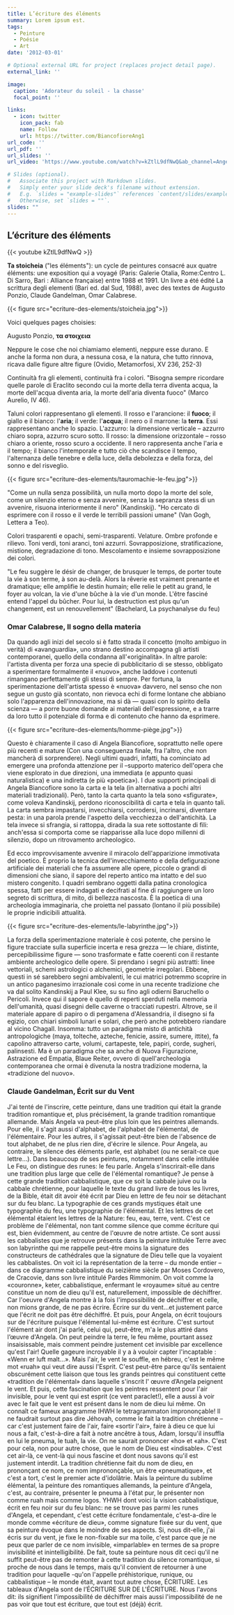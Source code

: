 ```yaml
---
title: L’écriture des éléments
summary: Lorem ipsum est.
tags:
  - Peinture
  - Poésie
  - Art
date: '2012-03-01'

# Optional external URL for project (replaces project detail page).
external_link: ''

image:
  caption: 'Adorateur du soleil - la chasse'
  focal_point: ''

links:
  - icon: twitter
    icon_pack: fab
    name: Follow
    url: https://twitter.com/BiancofioreAng1
url_code: ''
url_pdf: ''
url_slides: ''
url_video: 'https://www.youtube.com/watch?v=kZtlL9dfNwQ&ab_channel=AngelaBiancofiore'

# Slides (optional).
#   Associate this project with Markdown slides.
#   Simply enter your slide deck's filename without extension.
#   E.g. `slides = "example-slides"` references `content/slides/example-slides.md`.
#   Otherwise, set `slides = ""`.
slides: ""
---
```


## L’écriture des éléments

{{< youtube kZtlL9dfNwQ >}}

<b>Ta stoicheia</b> ("les éléments"): un cycle de peintures consacré aux quatre éléments: une exposition qui a voyagé (Paris: Galerie Otalia, Rome:Centro L. Di Sarro, Bari : Alliance française) entre 1988 et 1991.
Un livre a été édité  La scrittura degli elementi  (Bari ed. dal Sud, 1988), avec des textes de Augusto Ponzio, Claude Gandelman, Omar Calabrese.

{{< figure src="ecriture-des-elements/stoicheia.jpg">}}

Voici quelques pages choisies:

Augusto Ponzio, <b>τα στοιχεια</b>

Neppure le cose che noi chiamiamo elementi, neppure esse durano. E anche la forma non dura, a nessuna cosa,
e la natura, che tutto rinnova, ricava dalle figure altre figure (Ovidio, Metamorfosi, XV 236, 252-3)
 
Continuità fra gli elementi, continuità fra i colori.
"Bisogna sempre ricordare quelle parole di Eraclito secondo cui la morte della terra diventa acqua, la morte dell'acqua diventa aria, la morte dell'aria diventa fuoco" (Marco Aurelio, IV 46).
 
Taluni colori rappresentano gli elementi. Il rosso e l'arancione: il <b>fuoco</b>; il giallo e il bianco: l'<b>aria</b>; il verde: l'<b>acqua</b>; il nero o il marrone: la <b>terra</b>. Essi rappresentano anche lo spazio. L'azzurro: la dimensione verticale – azzurro chiaro sopra, azzurro scuro sotto. Il rosso: la dimensione orizzontale – rosso chiaro a oriente, rosso scuro a occidente. Il nero rappresenta anche l'aria e il tempo; il bianco l'intemporale e tutto ciò che scandisce il tempo, l'alternanza delle tenebre e della luce, della debolezza e della forza, del sonno e del risveglio.

{{< figure src="ecriture-des-elements/tauromachie-le-feu.jpg">}}

"Come un nulla senza possibilità, un nulla morto dopo la morte del sole, come un silenzio eterno e senza avvenire, senza la sepranza stess di un avvenire, risuona interiormente il nero" (Kandinskij).
"Ho cercato di esprimere con il rosso e il verde le terribili passioni umane" (Van Gogh, Lettera a Teo).
 
Colori trasparenti e opachi, semi-trasparenti. Velature. Ombre profonde e rilievo. Toni verdi, toni aranci, toni azzurri. Sovrapposizione, stratificazione, mistione, degradazione di tono. Mescolamento e insieme sovrapposizione dei colori.
 
"Le feu suggère le désir de changer, de brusquer le temps, de porter toute la vie à son terme, à son au-delà. Alors la rêverie est vraiment prenante et dramatique; elle amplifie le destin humain; elle relie le petit au grand, le foyer au volcan, la vie d'une bûche à la vie d'un monde. L'être fasciné entend l'appel du bûcher. Pour lui, la destruction est plus qu'un changement, est un renouvellement" (Bachelard, La psychanalyse du feu)
 
### Omar Calabrese,  Il sogno della materia

Da quando agli inizi del secolo si è fatto strada il concetto (molto ambiguo in verità) di «avanguardia», uno strano destino accompagna gli artisti contemporanei, quello della condanna all'«originalità». In altre parole: l'artista diventa per forza una specie di pubblicitario di se stesso, obbligato a sperimentare formalmente il «nuovo», anche laddove i contenuti rimangano perfettamente gli stessi di sempre. Per fortuna, la sperimentazione dell'artista spesso è «nuova» davvero, nel senso che non segue un gusto già scontato, non rievoca echi di forme lontane che abbiano solo l'apparenza dell'innovazione, ma si dà — quasi con lo spirito della scienza — a porre buone domande ai materiali dell'espressione, e a trarre da loro tutto il potenziale di forma e di contenuto che hanno da esprimere.

{{< figure src="ecriture-des-elements/homme-piège.jpg">}}

Questo è chiaramente il caso di Angela Biancofiore, soprattutto nelle opere più recenti e mature (Con una conseguenza finale, fra l'altro, che non mancherà di sorprendere). Negli ultimi quadri, infatti, ha cominciato ad emergere una profonda attenzione per il –supporto materico dell'opera che viene esplorato in due direzioni, una immediata (e appunto quasi naturalistica) e una indiretta (e più «poetica»). I due supporti principali di Angela Biancofiore sono la carta e la tela (in alternativa a pochi altri materiali tradiziona­li). Però, tanto la carta quanto la tela sono «sfigurate», come voleva Kandinskij, perdono riconoscibilità di carta e tela in quanto tali. La carta sembra impastarsi, invecchiarsi, corrodersi, incrinarsi, diventare pesta: in una parola prende l'aspetto della vecchiezza o dell'antichità. La tela invece si sfrangia, si rattoppa, dirada la sua rete sottostante di fili: anch'essa si comporta come se riapparisse alla luce dopo millenni di silenzio, dopo un ritrovamento archeologico.

Ed ecco improvvisamente avvenire il miracolo dell'apparizione immotivata del poetico. È proprio la tecnica dell'invecchiamento e della defigurazione artificiale dei materiali che fa assumere alle opere, piccole o grandi di dimensioni che siano, il sapore del reperto antico ma intatto e del suo mistero congenito. I quadri sembrano oggetti dalla patina cronologica spessa, fatti per essere indagati e decifrati al fine di raggiungere un loro segreto di scrittura, di mito, di bellezza nascosta. È la poetica di una archeologia immaginaria, che proietta nel passato (lontano il più possibile) le proprie indicibili attualità.

{{< figure src="ecriture-des-elements/le-labyrinthe.jpg">}}

La forza della sperimentazione materiale è così potente, che persino le figure tracciate sulla superficie incerta e resa grezza — le chiare, distinte, percepibilissime figure — sono trasformate e fatte coerenti con il restante ambiente archeologico delle opere. Si prendano i segni più astratti: linee vettoriali, schemi astrologici o alchemici, geometrie irregolari. Ebbene, questi in sé sarebbero segni ambivalenti, le cui matrici potremmo scoprire in un antico paganesimo irrazionale così come in una recente tradizione che va dal solito Kandinskij a Paul Klee, su su fino agli odierni Baruchello o Pericoli. Invece qui il sapore è quello di reperti sperduti nella memoria dell'umanità, quasi disegni delle caverne o tracciati rupestri. Altrove, se il materiale appare di papiro o di pergamena d'Alessandria, il disegno si fa egizio, con chiari simboli lunari e solari, che però anche potrebbero riandare al vicino Chagall. Insomma: tutto un paradigma misto di antichità antropologiche (maya, tolteche, azteche, fenicie, assire, sumere, ittite), fa capolino attraverso carte, volumi, cartapeste, tele, papiri, corde, sugheri, palinsesti. Ma è un paradigma che sa anche di Nuova Figurazione, Astrazione ed Empatia, Blaue Reiter, ovvero di quell'archeo­logia contemporanea che ormai è divenuta la nostra tradizione moderna, la «tradizione del nuovo».

### Claude Gandelman, Écrit sur du Vent
 
J'ai tenté de l'inscrire, cette peinture, dans une tradition qui était la grande tradition romantique et, plus précisément, la grande tradition romantique allemande. Mais Angela va peut-être plus loin que les peintres allemands.
 Pour elle,  il s'agit aussi d'alphabet, de l'alphabet de l'élémental, de l'élémentaire. Pour les autres, il s'agissait peut-être bien de l'absence de tout alphabet, de ne plus rien dire, d'écrire le silence. Pour Angela, au contraire, le silence des éléments parle, est alphabet (ou ne serait-ce que lettre…). Dans  beaucoup de ses peintures, notamment dans celle intitulée Le Feu, on distingue des runes: le feu parle.
Angela s'inscrirait-elle dans une tradition plus large que celle de l'élémental romantique? Je pense à cette grande tradition cabbalistique, que ce soit la cabbale juive ou la cabbale chrétienne, pour laquelle le texte du grand livre de tous les livres, de la Bible, était dit avoir été écrit par Dieu en lettre de feu noir se détachant sur du feu blanc. La typographie de ces grands mystiques était une typographie du feu, une typographie de l'élémental. Et les lettres de cet élémental étaient les lettres de la Nature: feu, eau, terre, vent.
C'est ce problème de l'élémental, non tant comme silence que comme écriture qui est, bien évidemment, au centre de l'œuvre de notre artiste. Ce sont aussi les cabbalistes que je retrouve présents dans la peinture  intitulée Terre avec son labyrinthe qui me rappelle peut-être moins la signature des constructeurs de cathédrales que la signature de Dieu telle que la voyaient les cabbalistes.
On voit ici la représentation de la terre – du monde entier – dans ce diagramme cabbalistique du seizième siècle par Moses Cordovero, de Cracovie, dans son livre intitulé Pardes Rimmonim. On voit comme la «couronne», keter, cabbalistique, enfermant le «royaume» situé au centre constitue un nom de dieu qu'il est, naturellement, impossible de déchiffrer.
Car l'oeuvre d'Angela montre à la fois l'impossibilité de déchiffrer et celle, non mions grande, de ne pas écrire.
Écrire sur du vent…et justement parce que l'écrit ne doit pas être déchiffré. Et puis, pour Angela, on écrit toujours sur de l'écriture puisque l'élémental lui-même est écriture. C'est surtout l'élément air dont j'ai parlé, celui qui, peut-être, m'a le plus attiré dans l’œuvre d'Angela. On peut peindre la terre, le feu même, pourtant assez insaisissable, mais comment peindre justement cet invisible par excellence qu'est l'air!
Quelle gageure incroyable il y a à vouloir capter l'incaptable : «Wenn er luft malt…». Mais l'air, le vent le souffle, en hébreu, c'est le même mot «ruah» qui veut dire aussi l'Esprit. C'est peut-être parce qu'ils sentaient obscurément cette liaison que tous les grands peintres qui constituent cette «tradition de l'élémental» dans laquelle s'inscrit l' œuvre d’Angela peignent le vent.
 Et puis, cette fascination que les peintres ressentent pour l'air invisible, pour le vent qui est esprit (ce vent paraclet!), elle a aussi à voir avec le fait que le vent est présent dans le nom de dieu lui même.
 On connaît  ce fameux anagramme IHWH le tetragrammaton imprononçable! Il ne faudrait surtout pas dire Jéhovah, comme le fait la tradition chrétienne – car c'est justement faire de l'air, faire «sortir l'air», faire à dieu ce que lui nous a fait, c'est-à-dire a fait à notre ancêtre à tous, Adam, lorsqu'il insuffla en lui le pneuma, le tuah, la vie. On ne saurait prononcer «ho» et «ah». C'est pour cela, non pour autre chose, que le nom de Dieu est «indisable». C'est cet air-là, ce vent-là qui nous fascine et dont nous savons qu'il est justement interdit. La tradition chrétienne fait du nom de dieu, en prononçant ce nom, ce nom imprononçable, un être «pneumatique», et c'est a tort, c'est le premier acte d'idolâtrie. Mais la peinture du sublime élémental, la peinture des romantiques allemands, la peinture d'Angela, c'est, au contraire, présenter le pneuma à l'état pur, le présenter non comme ruah mais comme logos. YHWH dont voici la vision cabbalistique, écrit en feu noir sur du feu blanc:
ne se trouve pas parmi les runes d'Angela, et cependant, c'est cette écriture fondamentale, c'est-a-dire le monde comme «écriture de dieu», comme signature fixée sur du vent, que sa peinture évoque dans le moindre de ses aspects. Si, nous dit-elle, j'ai écris sur du vent, je fixe le non-fixable sur ma toile, c'est parce que je ne peux que parler de ce nom invisible, «imparlable» en termes de sa propre invisibilité et inintelligibilité. De fait, toute sa peinture nous dit ceci qu'il ne suffit peut-être pas de remonter à cette tradition du silence romantique, si proche de nous dans le temps, mais qu'il convient de retourner à une tradition pour laquelle -qu'on l'appelle préhistorique, runique, ou cabbalistique – le monde était, avant tout autre chose, ÉCRITURE. Les tableaux d'Angela sont de l’ÉCRITURE SUR DE L'ÉCRITURE. Nous l'avons dit: ils signifient l'impossibilité de déchiffrer mais aussi l'impossibilité de ne pas voir que tout est écriture, que tout est (déjà) écrit.